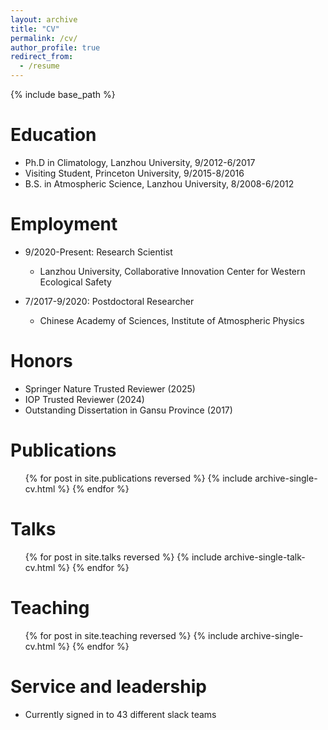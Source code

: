 ```yaml
---
layout: archive
title: "CV"
permalink: /cv/
author_profile: true
redirect_from:
  - /resume
---
```


{% include base_path %}


Education
======
* Ph.D in Climatology, Lanzhou University, 9/2012-6/2017
* Visiting Student, Princeton University, 9/2015-8/2016
* B.S. in Atmospheric Science, Lanzhou University, 8/2008-6/2012

Employment
======
* 9/2020-Present: Research Scientist
  * Lanzhou University, Collaborative Innovation Center for Western Ecological Safety

* 7/2017-9/2020: Postdoctoral Researcher
  * Chinese Academy of Sciences, Institute of Atmospheric Physics
  
Honors
======
* Springer Nature Trusted Reviewer (2025)
* IOP Trusted Reviewer (2024)
* Outstanding Dissertation in Gansu Province (2017)

Publications
======
  <ul>{% for post in site.publications reversed %}
    {% include archive-single-cv.html %}
  {% endfor %}</ul>
  
Talks
======
  <ul>{% for post in site.talks reversed %}
    {% include archive-single-talk-cv.html  %}
  {% endfor %}</ul>
  
Teaching
======
  <ul>{% for post in site.teaching reversed %}
    {% include archive-single-cv.html %}
  {% endfor %}</ul>
  
Service and leadership
======
* Currently signed in to 43 different slack teams
